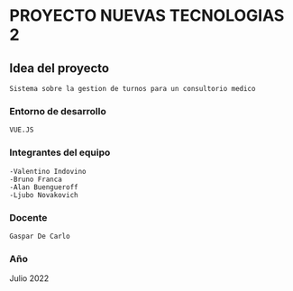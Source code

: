 # PROYECTO NUEVAS TECNOLOGIAS 2

## Idea del proyecto
```
Sistema sobre la gestion de turnos para un consultorio medico
```

### Entorno de desarrollo
```
VUE.JS
```

### Integrantes del equipo
```
-Valentino Indovino
-Bruno Franca
-Alan Buengueroff
-Ljubo Novakovich
```

### Docente
```
Gaspar De Carlo
```

### Año
Julio 2022
